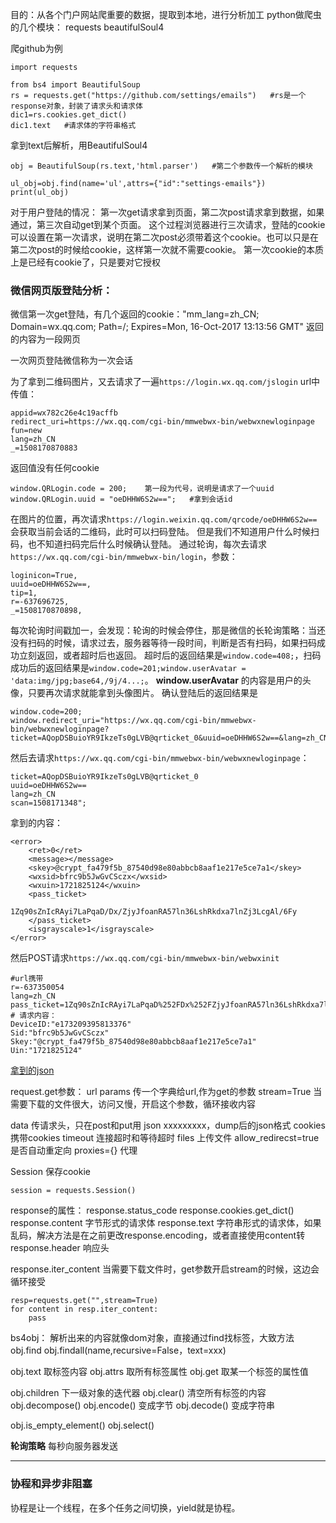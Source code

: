 目的：从各个门户网站爬重要的数据，提取到本地，进行分析加工
python做爬虫的几个模块：
requests
beautifulSoul4

爬github为例
```
import requests

from bs4 import BeautifulSoup
rs = requests.get("https://github.com/settings/emails")   #rs是一个response对象，封装了请求头和请求体
dic1=rs.cookies.get_dict()
dic1.text   #请求体的字符串格式
```
拿到text后解析，用BeautifulSoul4
```
obj = BeautifulSoup(rs.text,'html.parser')   #第二个参数传一个解析的模块

ul_obj=obj.find(name='ul',attrs={"id":"settings-emails"})
print(ul_obj)
```

对于用户登陆的情况：
第一次get请求拿到页面，第二次post请求拿到数据，如果通过，第三次自动get到某个页面。
这个过程浏览器进行三次请求，登陆的cookie可以设置在第一次请求，说明在第二次post必须带着这个cookie。也可以只是在第二次post的时候给cookie，这样第一次就不需要cookie。
第一次cookie的本质上是已经有cookie了，只是要对它授权
### 微信网页版登陆分析：
微信第一次get登陆，有几个返回的cookie："mm_lang=zh_CN; Domain=wx.qq.com; Path=/; Expires=Mon, 16-Oct-2017 13:13:56 GMT"
返回的内容为一段网页

一次网页登陆微信称为一次会话

为了拿到二维码图片，又去请求了一遍`https://login.wx.qq.com/jslogin` url中传值：
```
appid=wx782c26e4c19acffb
redirect_uri=https://wx.qq.com/cgi-bin/mmwebwx-bin/webwxnewloginpage
fun=new
lang=zh_CN
_=1508170870883
```
返回值没有任何cookie
```
window.QRLogin.code = 200;    第一段为代号，说明是请求了一个uuid
window.QRLogin.uuid = "oeDHHW6S2w==";   #拿到会话id
```
在图片的位置，再次请求`https://login.weixin.qq.com/qrcode/oeDHHW6S2w==`会获取当前会话的二维码，此时可以扫码登陆。
但是我们不知道用户什么时候扫码，也不知道扫码完后什么时候确认登陆。
通过轮询，每次去请求`https://wx.qq.com/cgi-bin/mmwebwx-bin/login`，参数：
```
loginicon=True,
uuid=oeDHHW6S2w==,
tip=1,
r=-637696725,
_=1508170870898,
```


每次轮询时间戳加一，会发现：轮询的时候会停住，那是微信的长轮询策略：当还没有扫码的时候，请求过去，服务器等待一段时间，判断是否有扫码，如果扫码成功立刻返回，或者超时后也返回。
超时后的返回结果是`window.code=408;`，扫码成功后的返回结果是`window.code=201;window.userAvatar = 'data:img/jpg;base64,/9j/4...;`。
**window.userAvatar** 的内容是用户的头像，只要再次请求就能拿到头像图片。
确认登陆后的返回结果是
```
window.code=200;
window.redirect_uri="https://wx.qq.com/cgi-bin/mmwebwx-bin/webwxnewloginpage?ticket=AQopDSBuioYR9IkzeTs0gLVB@qrticket_0&uuid=oeDHHW6S2w==&lang=zh_CN&scan=1508171348";

```
然后去请求`https://wx.qq.com/cgi-bin/mmwebwx-bin/webwxnewloginpage`：
```
ticket=AQopDSBuioYR9IkzeTs0gLVB@qrticket_0
uuid=oeDHHW6S2w==
lang=zh_CN
scan=1508171348";
```
拿到的内容：
```
<error>
	<ret>0</ret>
	<message></message>
	<skey>@crypt_fa479f5b_87540d98e80abbcb8aaf1e217e5ce7a1</skey>
	<wxsid>bfrc9b5JwGvCSczx</wxsid>
	<wxuin>1721825124</wxuin>
	<pass_ticket>
		1Zq90sZnIcRAyi7LaPqaD/Dx/ZjyJfoanRA57ln36LshRkdxa7lnZj3LcgAl/6Fy
	</pass_ticket>
	<isgrayscale>1</isgrayscale>
</error>
```
然后POST请求`https://wx.qq.com/cgi-bin/mmwebwx-bin/webwxinit`
```
#url携带
r=-637350054
lang=zh_CN
pass_ticket=1Zq90sZnIcRAyi7LaPqaD%252FDx%252FZjyJfoanRA57ln36LshRkdxa7lnZj3LcgAl%252F6Fy
# 请求内容：
DeviceID:"e173209395813376"
Sid:"bfrc9b5JwGvCSczx"
Skey:"@crypt_fa479f5b_87540d98e80abbcb8aaf1e217e5ce7a1"
Uin:"1721825124"
```

[拿到的json](/static/lib/wechat_init.json "拿到的json")








request.get参数：
url
params  传一个字典给url,作为get的参数
stream=True   当需要下载的文件很大，访问又慢，开启这个参数，循环接收内容

data  传请求头，只在post和put用
json   xxxxxxxxx，dump后的json格式
cookies  携带cookies
timeout 连接超时和等待超时
files  上传文件
allow_redirecst=true  是否自动重定向
proxies={}   代理

Session 保存cookie
```
session = requests.Session()
```

response的属性：
response.status_code
response.cookies.get_dict()
response.content   字节形式的请求体
response.text   字符串形式的请求体，如果乱码，解决方法是在之前更改response.encoding，或者直接使用content转
response.header   响应头

response.iter_content   当需要下载文件时，get参数开启stream的时候，这边会循环接受
```
resp=requests.get("",stream=True)
for content in resp.iter_content:
    pass
```

bs4obj：
解析出来的内容就像dom对象，直接通过find找标签，大致方法
obj.find
obj.findall(name,recursive=False，text=xxx)


obj.text   取标签内容
obj.attrs  取所有标签属性
obj.get   取某一个标签的属性值


obj.children  下一级对象的迭代器
obj.clear()    清空所有标签的内容
obj.decompose()
obj.encode()   变成字节
obj.decode()   变成字符串

obj.is_empty_element()
obj.select()











**轮询策略**
每秒向服务器发送

****
















### 协程和异步非阻塞
协程是让一个线程，在多个任务之间切换，yield就是协程。
















